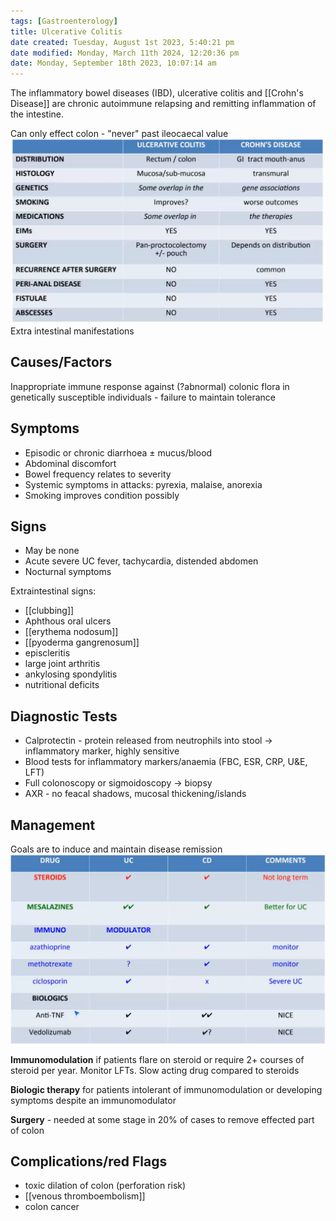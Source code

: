 ```yaml
---
tags: [Gastroenterology]
title: Ulcerative Colitis
date created: Tuesday, August 1st 2023, 5:40:21 pm
date modified: Monday, March 11th 2024, 12:20:36 pm
date: Monday, September 18th 2023, 10:07:14 am
---
```


The inflammatory bowel diseases (IBD), ulcerative colitis and [[Crohn's Disease]] are chronic autoimmune relapsing and remitting inflammation of the intestine.

Can only effect colon - "never" past ileocaecal value
![|650](z_attachments/650-1.png)
Extra intestinal manifestations

## Causes/Factors

Inappropriate immune response against (?abnormal) colonic flora in genetically susceptible individuals - failure to maintain tolerance

## Symptoms

- Episodic or chronic diarrhoea $\pm$ mucus/blood
- Abdominal discomfort
- Bowel frequency relates to severity
- Systemic symptoms in attacks: pyrexia, malaise, anorexia
- Smoking improves condition possibly

## Signs

- May be none
- Acute severe UC fever, tachycardia, distended abdomen
- Nocturnal symptoms

Extraintestinal signs:

- [[clubbing]]
- Aphthous oral ulcers
- [[erythema nodosum]]
- [[pyoderma gangrenosum]]
- episcleritis
- large joint arthritis
- ankylosing spondylitis
- nutritional deficits

## Diagnostic Tests

- Calprotectin - protein released from neutrophils into stool -> inflammatory marker, highly sensitive
- Blood tests for inflammatory markers/anaemia (FBC, ESR, CRP, U&E, LFT)
- Full colonoscopy or sigmoidoscopy -> biopsy
- AXR - no feacal shadows, mucosal thickening/islands

## Management

Goals are to induce and maintain disease remission
![|650](z_attachments/650.png)

**Immunomodulation** if patients flare on steroid or require 2+ courses of steroid per year. Monitor LFTs. Slow acting drug compared to steroids

**Biologic therapy** for patients intolerant of immunomodulation or developing symptoms despite an immunomodulator

**Surgery** - needed at some stage in 20% of cases to remove effected part of colon

## Complications/red Flags

- toxic dilation of colon (perforation risk)
- [[venous thromboembolism]]
- colon cancer
